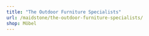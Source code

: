 ```yaml
---
title: "The Outdoor Furniture Specialists"
url: /maidstone/the-outdoor-furniture-specialists/
shop: Möbel
---
```

